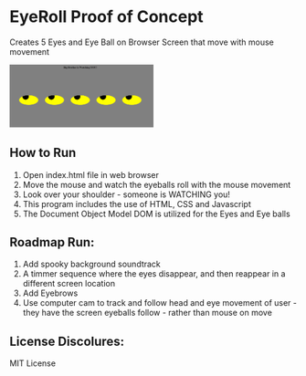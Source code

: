 # EyeRoll Proof of Concept 
Creates 5 Eyes and Eye Ball on Browser Screen that move with mouse movement
<!--Expanded upon by Philip Case based on an MIT XPro class exercise June 2022-->


<img src="./scrnshot.png" style="max-width: 50%;">

<h2>How to Run</h2>

1. Open index.html file in web browser
2.  Move the mouse and watch the eyeballs roll with the mouse movement
3. Look over your shoulder - someone is WATCHING you!
4. This program includes the use of HTML, CSS and Javascript
5. The Document Object Model DOM is utilized for the Eyes and Eye balls




<h2>Roadmap Run:</h2>

1. Add spooky background soundtrack
2. A timmer sequence where the eyes disappear, and then reappear in a different screen location
3. Add Eyebrows
4.  Use computer cam to track and follow head and eye movement of user - they have the screen eyeballs follow - rather than mouse on move

<h2>License Discolures:</h2>
MIT License
